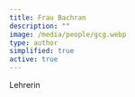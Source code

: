 ```yaml
---
title: Frau Bachran
description: ""
image: /media/people/gcg.webp
type: author
simplified: true
active: true
---
```

Lehrerin
